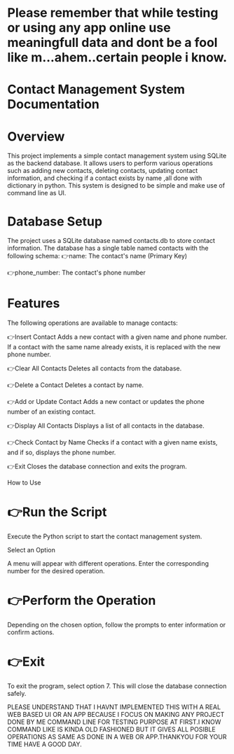 # Please remember that while testing or using any app online use meaningfull data and dont be a fool like m...ahem..certain people i know.

# Contact Management System Documentation

# Overview

This project implements a simple contact management system using SQLite as the backend database. It allows users to perform various operations such as adding new contacts, deleting contacts, updating contact information, and checking if a contact exists by name ,all done with dictionary in python. This system is designed to be simple and make use of command line as UI.


# Database Setup
The project uses a SQLite database named contacts.db to store contact information. The database has a single table named contacts with the following schema:
👉name: The contact's name (Primary Key)

👉phone_number: The contact's phone number

# Features
The following operations are available to manage contacts:

👉Insert Contact
Adds a new contact with a given name and phone number. If a contact with the same name already exists, it is replaced with the new phone number.

👉Clear All Contacts
Deletes all contacts from the database.

👉Delete a Contact
Deletes a contact by name.

👉Add or Update Contact
Adds a new contact or updates the phone number of an existing contact.

👉Display All Contacts
Displays a list of all contacts in the database.

👉Check Contact by Name
Checks if a contact with a given name exists, and if so, displays the phone number.

👉Exit
Closes the database connection and exits the program.

How to Use

# 👉Run the Script
Execute the Python script to start the contact management system.

Select an Option

A menu will appear with different operations. Enter the corresponding number for the desired operation.

# 👉Perform the Operation

Depending on the chosen option, follow the prompts to enter information or confirm actions.

# 👉Exit
To exit the program, select option 7. This will close the database connection safely.


PLEASE UNDERSTAND THAT I HAVNT IMPLEMENTED THIS WITH A REAL WEB BASED UI OR AN APP BECAUSE I FOCUS ON MAKING ANY PROJECT DONE BY ME COMMAND LINE FOR TESTING PURPOSE AT FIRST.I KNOW COMMAND LIKE IS KINDA OLD FASHIONED BUT IT GIVES ALL POSIBLE OPERATIONS AS SAME AS DONE IN A WEB OR APP.THANKYOU FOR YOUR TIME HAVE A GOOD DAY.

